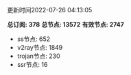 更新时间2022-07-26 04:13:05

**总订阅: 378**
**总节点: 13572**
**有效节点: 2747**
- ss节点: 652
- v2ray节点: 1849
- trojan节点: 230
- ssr节点: 16
